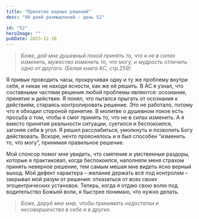 ```yaml
---
title: "Принятие верных решений"
desc: "90 дней размышлений - день 52"

id: "52"
heroImage: ""
pubDate: 2023-12-10
---
```

> _Боже, дай мне душевный покой принять то, что я не в силах изменить,
> мужество изменить то, что могу, и мудрость отличить одно от другого._
> _(Белая книга АС, стр.259)_

Я привык проводить часы, прокручивая одну и ту же проблему внутри себя, и
никак не находя ясности, как же её решить. В АС я узнал, что составными
частями решения любой проблемы являются: осознание, принятие и действие. Я
понял, что пытался прыгать от осознания к действиям, стараясь контролировать
решение. Это не работало, потому что я обходил стороной принятие. В молитве о
душевном покое есть просьба о том, чтобы я смог принять то, что не в силах
изменить. А я вместо принятия реальности ситуации, суетился и беспокоился,
загоняя себя в угол. Я решил расслабиться, умолкнуть и позволить Богу
действовать. Вскоре, нечто прояснялось и я был способен “изменить то, что
могу”, принимая правильное решение.

Мой спонсор помог мне увидеть, что смятение и умственные раздоры, которые я
практиковал, когда беспокоился, наполняли меня страхом принять неверное
решение, тем самым мешая мне видеть ясно верный выход. Мой дефект характера –
желание держать всё под контролем – закрывал мой разум от решения: отказаться
от всех своих эгоцентрических установок. Теперь, когда я отдаю свою волю под
водительство Божьей воли, я быстрее понимаю, что нужно делать.

> _Боже, даруй мне мир, чтобы принимать недостатки и несовершенства в себе и в
> других._

